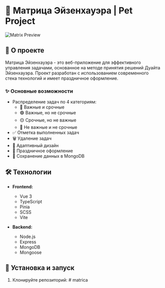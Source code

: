 # 🎄 Матрица Эйзенхауэра | Pet Project

![Matrix Preview](./preview.png)

## 📝 О проекте

Матрица Эйзенхауэра - это веб-приложение для эффективного управления задачами, основанное на методе принятия решений Дуайта Эйзенхауэра. Проект разработан с использованием современного стека технологий и имеет праздничное оформление.

### ✨ Основные возможности

- Распределение задач по 4 категориям:
  - 🔴 Важные и срочные
  - 🟢 Важные, но не срочные
  - 🟡 Срочные, но не важные
  - 🔵 Не важные и не срочные
- ✅ Отметка выполненных задач
- 🗑️ Удаление задач
- 📱 Адаптивный дизайн
- 🌟 Праздничное оформление
- 💾 Сохранение данных в MongoDB

## 🛠 Технологии

- **Frontend:**
  - Vue 3
  - TypeScript
  - Pinia
  - SCSS
  - Vite

- **Backend:**
  - Node.js
  - Express
  - MongoDB
  - Mongoose

## 🚀 Установка и запуск

1. Клонируйте репозиторий: # matrica
